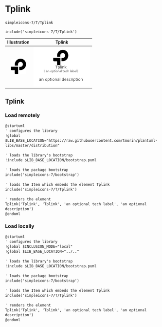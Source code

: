 # Tplink


```text
simpleicons-7/T/Tplink
```

```text
include('simpleicons-7/T/Tplink')
```



| Illustration | Tplink |
| :---: | :---: |
| ![illustration for Illustration](../../simpleicons-7/T/Tplink.png) | ![illustration for Tplink](../../simpleicons-7/T/Tplink.Local.png) |




## Tplink

### Load remotely
```plantuml
@startuml
' configures the library
!global $LIB_BASE_LOCATION="https://raw.githubusercontent.com/tmorin/plantuml-libs/master/distribution"

' loads the library's bootstrap
!include $LIB_BASE_LOCATION/bootstrap.puml

' loads the package bootstrap
include('simpleicons-7/bootstrap')

' loads the Item which embeds the element Tplink
include('simpleicons-7/T/Tplink')

' renders the element
Tplink('Tplink', 'Tplink', 'an optional tech label', 'an optional description')
@enduml
```

### Load locally
```plantuml
@startuml
' configures the library
!global $INCLUSION_MODE="local"
!global $LIB_BASE_LOCATION="../.."

' loads the library's bootstrap
!include $LIB_BASE_LOCATION/bootstrap.puml

' loads the package bootstrap
include('simpleicons-7/bootstrap')

' loads the Item which embeds the element Tplink
include('simpleicons-7/T/Tplink')

' renders the element
Tplink('Tplink', 'Tplink', 'an optional tech label', 'an optional description')
@enduml
```

